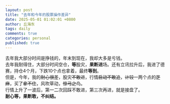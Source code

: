```yaml
---
layout: post
title: "去年和今年的股票操作差异"
date: 2025-05-01 01:02:01 +0800
author: 丘海东 
tags: daily
comments: true
categories: personal
published: true
---
```

去年我大部分时间是挣钱的，年末到现在，我却大多是亏钱。  
去年我耐得住，大部分时间空仓，**等**股灾，**果断进**场。还有立讯拉升后，我进了德赛，持仓4个月，下跌10个点也拿着，最终**等到**。  
但是，今年，我的~~耐心很差~~，股灾~~不敢进~~，行情~~启动不敢追~~，~~计较~~一两个点的~~芝麻~~，买了~~拿不住~~，风吹草动，~~惊弓之鸟~~。  
行情上升了一波后，第一二次回踩不敢进，第三次再进，就是接盘了。  
**耐心等，果断敢，不纠结。**
